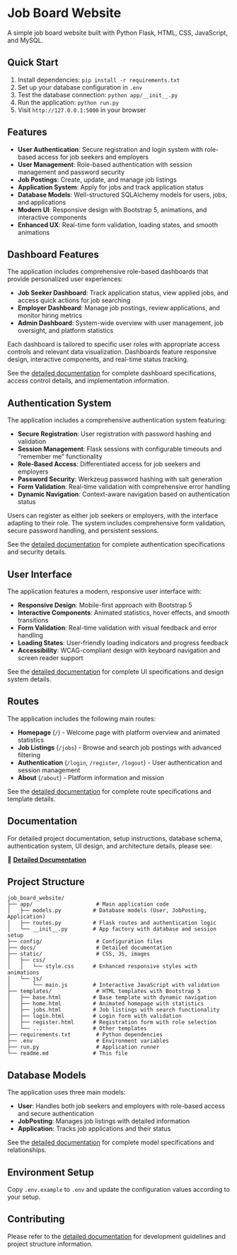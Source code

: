 # Job Board Website

A simple job board website built with Python Flask, HTML, CSS, JavaScript, and MySQL.

## Quick Start

1. Install dependencies: `pip install -r requirements.txt`
2. Set up your database configuration in `.env`
3. Test the database connection: `python app/__init__.py`
4. Run the application: `python run.py`
5. Visit `http://127.0.0.1:5000` in your browser

## Features

- **User Authentication**: Secure registration and login system with role-based access for job seekers and employers
- **User Management**: Role-based authentication with session management and password security
- **Job Postings**: Create, update, and manage job listings
- **Application System**: Apply for jobs and track application status
- **Database Models**: Well-structured SQLAlchemy models for users, jobs, and applications
- **Modern UI**: Responsive design with Bootstrap 5, animations, and interactive components
- **Enhanced UX**: Real-time form validation, loading states, and smooth animations

## Dashboard Features

The application includes comprehensive role-based dashboards that provide personalized user experiences:

- **Job Seeker Dashboard**: Track application status, view applied jobs, and access quick actions for job searching
- **Employer Dashboard**: Manage job postings, review applications, and monitor hiring metrics  
- **Admin Dashboard**: System-wide overview with user management, job oversight, and platform statistics

Each dashboard is tailored to specific user roles with appropriate access controls and relevant data visualization. Dashboards feature responsive design, interactive components, and real-time status tracking.

See the [detailed documentation](docs/detailed_explanation.md#dashboard-features) for complete dashboard specifications, access control details, and implementation information.

## Authentication System

The application includes a comprehensive authentication system featuring:
- **Secure Registration**: User registration with password hashing and validation
- **Session Management**: Flask sessions with configurable timeouts and "remember me" functionality
- **Role-Based Access**: Differentiated access for job seekers and employers
- **Password Security**: Werkzeug password hashing with salt generation
- **Form Validation**: Real-time validation with comprehensive error handling
- **Dynamic Navigation**: Context-aware navigation based on authentication status

Users can register as either job seekers or employers, with the interface adapting to their role. The system includes comprehensive form validation, secure password handling, and persistent sessions.

See the [detailed documentation](docs/detailed_explanation.md#authentication-system) for complete authentication specifications and security details.

## User Interface

The application features a modern, responsive user interface with:
- **Responsive Design**: Mobile-first approach with Bootstrap 5
- **Interactive Components**: Animated statistics, hover effects, and smooth transitions
- **Form Validation**: Real-time validation with visual feedback and error handling
- **Loading States**: User-friendly loading indicators and progress feedback
- **Accessibility**: WCAG-compliant design with keyboard navigation and screen reader support

See the [detailed documentation](docs/detailed_explanation.md#user-interface-design) for complete UI specifications and design system details.

## Routes

The application includes the following main routes:
- **Homepage** (`/`) - Welcome page with platform overview and animated statistics
- **Job Listings** (`/jobs`) - Browse and search job postings with advanced filtering
- **Authentication** (`/login`, `/register`, `/logout`) - User authentication and session management
- **About** (`/about`) - Platform information and mission

See the [detailed documentation](docs/detailed_explanation.md#routes-and-templates) for complete route specifications and template details.

## Documentation

For detailed project documentation, setup instructions, database schema, authentication system, UI design, and architecture details, please see:

📖 **[Detailed Documentation](docs/detailed_explanation.md)**

## Project Structure

```
job_board_website/
├── app/                    # Main application code
│   ├── models.py          # Database models (User, JobPosting, Application)
│   ├── routes.py          # Flask routes and authentication logic
│   └── __init__.py        # App factory with database and session setup
├── config/                 # Configuration files
├── docs/                   # Detailed documentation
├── static/                 # CSS, JS, images
│   ├── css/
│   │   └── style.css      # Enhanced responsive styles with animations
│   └── js/
│       └── main.js        # Interactive JavaScript with validation
├── templates/              # HTML templates with Bootstrap 5
│   ├── base.html          # Base template with dynamic navigation
│   ├── home.html          # Animated homepage with statistics
│   ├── jobs.html          # Job listings with search functionality
│   ├── login.html         # Login form with validation
│   ├── register.html      # Registration form with role selection
│   └── ...                # Other templates
├── requirements.txt        # Python dependencies
├── .env                    # Environment variables
├── run.py                  # Application runner
└── readme.md              # This file
```

## Database Models

The application uses three main models:
- **User**: Handles both job seekers and employers with role-based access and secure authentication
- **JobPosting**: Manages job listings with detailed information
- **Application**: Tracks job applications and their status

See the [detailed documentation](docs/detailed_explanation.md#database-models) for complete model specifications and relationships.

## Environment Setup

Copy `.env.example` to `.env` and update the configuration values according to your setup.

## Contributing

Please refer to the [detailed documentation](docs/detailed_explanation.md) for development guidelines and project structure information.